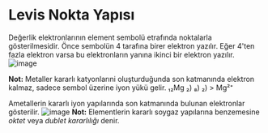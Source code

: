 # Levis Nokta Yapısı
Değerlik elektronlarının element sembolü etrafında noktalarla gösterilmesidir. Önce sembolün 4 tarafına birer elektron yazılır. Eğer 4'ten fazla elektron varsa bu elektronların yanına ikinci bir elektron yazılır.
![image](levis-örneği.svg)


**Not:** Metaller kararlı katyonlarıni oluşturduğunda son katmanında elektron kalmaz, sadece sembol üzerine iyon yükü gelir.
₁₂Mg  ₂) ₈) ₂) > Mg²⁺


Ametallerin kararlı iyon yapılarında son katmanında bulunan elektronlar gösterilir.
![image](ametallerin-levis-gösterimi.svg)
**Not:** Elementlerin kararlı soygaz yapılarına benzemesine *oktet* veya *dublet kararlılığı* denir. 
